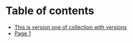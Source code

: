 # Table of contents

* [This is version one of collection with versions](README.md)
* [Page 1](page-1.md)
